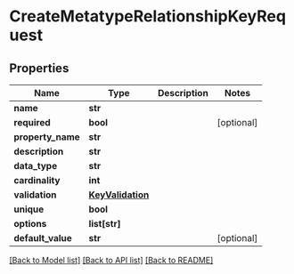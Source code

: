 # CreateMetatypeRelationshipKeyRequest

## Properties
Name | Type | Description | Notes
------------ | ------------- | ------------- | -------------
**name** | **str** |  | 
**required** | **bool** |  | [optional] 
**property_name** | **str** |  | 
**description** | **str** |  | 
**data_type** | **str** |  | 
**cardinality** | **int** |  | 
**validation** | [**KeyValidation**](KeyValidation.md) |  | 
**unique** | **bool** |  | 
**options** | **list[str]** |  | 
**default_value** | **str** |  | [optional] 

[[Back to Model list]](../README.md#documentation-for-models) [[Back to API list]](../README.md#documentation-for-api-endpoints) [[Back to README]](../README.md)

